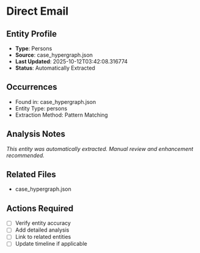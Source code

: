 # Direct Email

## Entity Profile
- **Type**: Persons
- **Source**: case_hypergraph.json
- **Last Updated**: 2025-10-12T03:42:08.316774
- **Status**: Automatically Extracted

## Occurrences
- Found in: case_hypergraph.json
- Entity Type: persons
- Extraction Method: Pattern Matching

## Analysis Notes
*This entity was automatically extracted. Manual review and enhancement recommended.*

## Related Files
- case_hypergraph.json

## Actions Required
- [ ] Verify entity accuracy
- [ ] Add detailed analysis
- [ ] Link to related entities
- [ ] Update timeline if applicable
